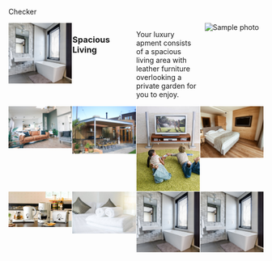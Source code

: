 Checker
<!doctype html>
<title>Example</title>
<style>
.grid { 
  display: grid;
  grid-template-columns: repeat(4, 1fr);
  grid-gap: 1px;
  align-items: start;
  justify-items: center;
  }
.grid img {
  max-width: 100%;
}
//.grid img:nth-child(2) {
 // grid-column: span 4;
 // grid-row: span 4;
  }
</style>
<main class="grid">
  <img src="images/Bathroom Tub.jpg" alt="Sample photo">
  <h3> Spacious Living </h3>
  <p> Your luxury apment consists of a spacious living area with leather furniture overlooking a private garden for you to enjoy. </p>
  <img src="images/Breakfast 1.jpg" alt="Sample photo">
  <img src="images/Living Area.jpg" alt="Sample photo">
  <img src="images/Covered BBQ area.jpg" alt="Sample photo">
  <img src="images/tv.jpg" alt="Sample photo">
  <img src="images/Bedroom.jpg" alt="Sample photo">
  <img src="images/kitchen2.jpg" alt="Sample photo">
  <img src="images/amenities.jpg" alt="Sample photo">
  <img src="images/Bathroom Tub.jpg" alt="Sample photo">
  <img src="images/Bathroom Tub.jpg" alt="Sample photo">
</main>
